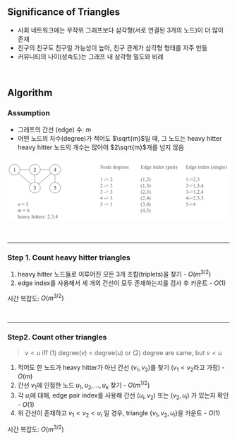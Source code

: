 <br />

## Significance of Triangles

- 사회 네트워크에는 무작위 그래프보다 삼각형(서로 연결된 3개의 노드)이 더 많이 존재
- 친구의 친구도 친구일 가능성이 높아, 친구 관계가 삼각형 형태를 자주 만듦
- 커뮤니티의 나이(성숙도)는 그래프 내 삼각형 밀도와 비례

<br />

## Algorithm

### Assumption

- 그래프의 간선 (edge) 수: $m$
- 어떤 노드의 차수(degree)가 적어도 $\sqrt{m}$일 때, 그 노드는 heavy hitter
  heavy hitter 노드의 개수는 많아야 $2\sqrt{m}$개를 넘지 않음

![alt text](./Figure/Figure112.png)

<br />

---

### Step 1. Count heavy hitter triangles

1. heavy hitter 노드들로 이루어진 모든 3개 조합(triplets)을 찾기 - $O(m^{3/2})$
2. edge index를 사용해서 세 개의 간선이 모두 존재하는지를 검사 후 카운트 - $O(1)$

<p></p>

시간 복잡도: $O(m^{3/2})$

<br />

---

### Step2. Count other triangles

> $v<u$ iff
> (1) degree($v$) < degree($u$) or
> (2) degree are same, but $v<u$

<p></p>

1. 적어도 한 노드가 heavy hitter가 아닌 간선 $(v_1, v_2)$를 찾기 ($v_1<v_2$라고 가정) - $O(m)$
2. 간선 $v_1$에 인접한 노드 $u_1, u_2, …, u_k$ 찾기 - $O(m^{1/2})$
3. 각 $u_i$에 대해, edge pair index를 사용해 간선 $(u_i, v_2)$ 또는 $(v_2, u_i)$ 가 있는지 확인 - $O(1)$
4. 위 간선이 존재하고 $v_1<v_2<u_i$ 일 경우, triangle $\{v_1, v_2, u_i\}$을 카운트 - $O(1)$

<p></p>

시간 복잡도: $O(m^{3/2})$

<br />
<br />
<br />
<br />
